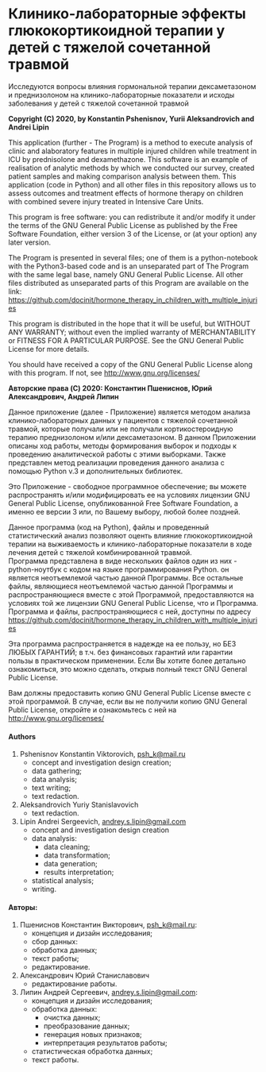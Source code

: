 # Клинико-лабораторные эффекты глюкокортикоидной терапии у детей с тяжелой сочетанной травмой
Исследуются вопросы влияния гормональной терапии дексаметазоном и преднизолоном на клинико-лабораторные показатели и исходы заболевания у детей с тяжелой сочетанной травмой

**Copyright (C) 2020, by Konstantin Pshenisnov, Yurii Aleksandrovich and Andrei Lipin**

This application (further - The Program) is a method to execute
analysis of clinic and alaboratory features in multiple injured
children while treatment in ICU by prednisolone and dexamethazone.
This software is an example of realisation of analytic methods by
which we conducted our survey, created patient samples and making
comparison analysis between them.
This application (code in Python) and all other files in this repository allows us to assess
outcomes and treatment effects of hormone therapy on children with
combined severe injury treated in Intensive Care Units.<br>

This program is free software: you can redistribute it and/or modify
it under the terms of the GNU General Public License as published by
the Free Software Foundation, either version 3 of the License, or
(at your option) any later version.

The Program is presented in several files;
one of them is a python-notebook with the Python3-based code and
is an unseparated part of The Program with the same
legal base, namely GNU General Public License.
All other files distributed as unseparated parts of this Program
are available on the link:
https://github.com/docinit/hormone_therapy_in_children_with_multiple_injuries

This program is distributed in the hope that it will be useful,
but WITHOUT ANY WARRANTY; without even the implied warranty of
MERCHANTABILITY or FITNESS FOR A PARTICULAR PURPOSE.  See the
GNU General Public License for more details.

You should have received a copy of the GNU General Public License
along with this program.  If not, see http://www.gnu.org/licenses/

**Авторские права (C) 2020: Константин Пшениснов, Юрий Александрович, Андрей Липин**

Данное приложение (далее - Приложение) является методом анализа клинико-лабораторных данных
у пациентов с тяжелой сочетанной травмой, которые получали или не получали
кортикостероидную терапию преднизолоном и/или дексаметазоном.
В данном Приложении описаны ход работы, методы формирования выборок
и подходы к проведению аналитической работы с этими выборками.
Также представлен метод реализации проведения данного анализа
с помощью Python v.3 и дополнительных библиотек.

Это Приложение - свободное программное обеспечение;
вы можете распространять и/или модифицировать ее на
условиях лицензии GNU General Public License,
опубликованной Free Software Foundation, а именно ее версии 3
или, по Вашему выбору, любой более поздней.

Данное программа (код на Python), файлы и проведенный статистический анализ позволяют
оценть влияние глюкокортикоидной терапии на выживаемость и 
клинико-лабораторные показатели в ходе лечения детей с тяжелой
комбинированной травмой.<br>
Программа представлена в виде нескольких файлов
один из них - python-ноутбук с кодом на языке программирования Python.
он является неотъемлемой частью данной Программы.
Все остальные файлы, являющиеся неотъемлемой частью данной Программы и
распространяющиеся вместе с этой Программой,
предоставляются на условиях той же лицензии
GNU General Public License, что и Программа.
Программа и файлы, распространяющиеся с ней, доступны по адресу
https://github.com/docinit/hormone_therapy_in_children_with_multiple_injuries

Эта программа распространяется в надежде на ее пользу,
но БЕЗ ЛЮБЫХ ГАРАНТИЙ; в т.ч. без финансовых гарантий или
гарантии пользы в практическом применении.
Если Вы хотите более детально ознакомиться, это можно сделать,
открыв полный текст GNU General Public License.

Вам должны предоставить копию GNU General Public License вместе
с этой программой. В случае, если вы не получили копию
GNU General Public License, откройте и ознакомьтесь с ней
на http://www.gnu.org/licenses/

#### Authors
1. Pshenisnov Konstantin Viktorovich, psh_k@mail.ru
    * concept and investigation design creation;
    * data gathering;
    * data analysis;
    * text writing;
    * text redaction.
 2. Aleksandrovich Yuriy Stanislavovich
    * text redaction.
 3. Lipin Andrei Sergeevich, andrey.s.lipin@gmail.com
    * concept and investigation design creation
    * data analysis:
      * data cleaning;
      * data transformation;
      * data generation;
      * results interpretation;
    * statistical analysis;
    * writing.

#### Авторы:
1. Пшениснов Константин Викторович, psh_k@mail.ru:
   * концепция и дизайн исследования;
   * сбор данных:
   * обработка данных;
   * текст работы;
   * редактирование.
2. Александрович Юрий Станиславович
    * редактирование работы.
3. Липин Андрей Сергеевич, andrey.s.lipin@gmail.com:
   * концепция и дизайн исследования;
   * обработка данных:
     * очистка данных;
     * преобразование данных;
     * генерация новых признаков;
     * интерпретация результатов работы;
   * статистическая обработка данных;
   * текст работы.
